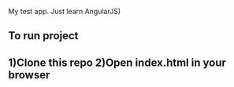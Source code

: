 My test app. Just learn AngularJS)<br>

To run project
--------------------------------------
1)Clone this repo
2)Open index.html in your browser 
--------------------------------------
